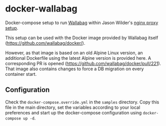 # docker-wallabag

Docker-compose setup to run [Wallabag](https://wallabag.org) within Jason Wilder's [nginx proxy setup](https://github.com/nginx-proxy/nginx-proxy).

This setup can be used with the Docker image provided by Wallabag itself (https://github.com/wallabag/docker/).

However, as that image is based on an old Alpine Linux version, an additional Dockerfile using the latest Alpine version is provided here.
A corresponding PR is opened (https://github.com/wallabag/docker/pull/221). That image also contains changes to force a DB migration
on every container start.

## Configuration

Check the `docker-compose.override.yml` in the `samples` directory. Copy this file in the main directory, set the variables according to your local preferences and start up the docker-compose configuration using `docker-compose up -d`.
